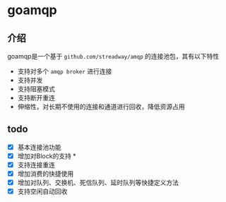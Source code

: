 # goamqp

## 介绍

goamqp是一个基于 `github.com/streadway/amqp` 的连接池包，其有以下特性

- 支持对多个 `amqp broker` 进行连接
- 支持并发
- 支持阻塞模式
- 支持断开重连
- 伸缩性，对长期不使用的连接和通道进行回收，降低资源占用

## todo

- [x] 基本连接池功能
- [x] 增加对Block的支持 *
- [x] 支持连接重连
- [x] 增加消费的快捷使用
- [x] 增加对队列、交换机、死信队列、延时队列等快捷定义方法
- [x] 支持空闲自动回收
